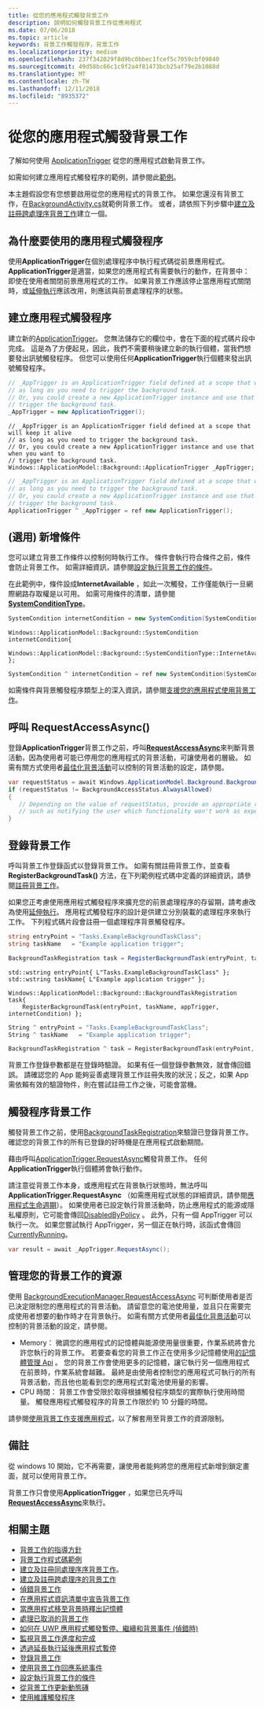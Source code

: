 ```yaml
---
title: 從您的應用程式觸發背景工作
description: 說明如何觸發背景工作從應用程式
ms.date: 07/06/2018
ms.topic: article
keywords: 背景工作觸發程序，背景工作
ms.localizationpriority: medium
ms.openlocfilehash: 237f342029f8d9bc0bbec1fcef5c7059cbf09840
ms.sourcegitcommit: 49d58bc66c1c9f2a4f81473bcb25af79e2b1088d
ms.translationtype: MT
ms.contentlocale: zh-TW
ms.lasthandoff: 12/11/2018
ms.locfileid: "8935372"
---
```

# <a name="trigger-a-background-task-from-within-your-app"></a>從您的應用程式觸發背景工作

了解如何使用 [ApplicationTrigger](https://docs.microsoft.com/uwp/api/Windows.ApplicationModel.Background.ApplicationTrigger) 從您的應用程式啟動背景工作。

如需如何建立應用程式觸發程序的範例，請參閱此[範例](https://github.com/Microsoft/Windows-universal-samples/blob/v2.0.0/Samples/BackgroundTask/cs/BackgroundTask/Scenario5_ApplicationTriggerTask.xaml.cs)。

本主題假設您有您想要啟用從您的應用程式的背景工作。 如果您還沒有背景工作，在[BackgroundActivity.cs](https://github.com/Microsoft/Windows-universal-samples/blob/master/Samples/BackgroundActivation/cs/BackgroundActivity.cs)就範例背景工作。 或者，請依照下列步驟中[建立及註冊跨處理序背景工作](create-and-register-a-background-task.md)建立一個。

## <a name="why-use-an-application-trigger"></a>為什麼要使用的應用程式觸發程序

使用**ApplicationTrigger**在個別處理程序中執行程式碼從前景應用程式。 **ApplicationTrigger**是適當，如果您的應用程式有需要執行的動作，在背景中： 即使在使用者關閉前景應用程式的工作。 如果背景工作應該停止當應用程式關閉時，或[延伸執行](run-minimized-with-extended-execution.md)應該改用，則應該與前景處理程序的狀態。

## <a name="create-an-application-trigger"></a>建立應用程式觸發程序

建立新的[ApplicationTrigger](https://docs.microsoft.com/uwp/api/Windows.ApplicationModel.Background.ApplicationTrigger)。 您無法儲存它的欄位中，會在下面的程式碼片段中完成。 這是為了方便起見，因此，我們不需要稍後建立新的執行個體，當我們想要發出訊號觸發程序。 但您可以使用任何**ApplicationTrigger**執行個體來發出訊號觸發程序。

```csharp
// _AppTrigger is an ApplicationTrigger field defined at a scope that will keep it alive
// as long as you need to trigger the background task.
// Or, you could create a new ApplicationTrigger instance and use that when you want to
// trigger the background task.
_AppTrigger = new ApplicationTrigger();
```

```cppwinrt
// _AppTrigger is an ApplicationTrigger field defined at a scope that will keep it alive
// as long as you need to trigger the background task.
// Or, you could create a new ApplicationTrigger instance and use that when you want to
// trigger the background task.
Windows::ApplicationModel::Background::ApplicationTrigger _AppTrigger;
```

```cpp
// _AppTrigger is an ApplicationTrigger field defined at a scope that will keep it alive
// as long as you need to trigger the background task.
// Or, you could create a new ApplicationTrigger instance and use that when you want to
// trigger the background task.
ApplicationTrigger ^ _AppTrigger = ref new ApplicationTrigger();
```

## <a name="optional-add-a-condition"></a>(選用) 新增條件

您可以建立背景工作條件以控制何時執行工作。 條件會執行符合條件之前，條件會防止背景工作。 如需詳細資訊，請參閱[設定執行背景工作的條件](set-conditions-for-running-a-background-task.md)。

在此範例中，條件設成**InternetAvailable** ，如此一次觸發，工作僅能執行一旦網際網路存取權是以可用。 如需可用條件的清單，請參閱 [**SystemConditionType**](https://msdn.microsoft.com/library/windows/apps/br224835)。

```csharp
SystemCondition internetCondition = new SystemCondition(SystemConditionType.InternetAvailable);
```

```cppwinrt
Windows::ApplicationModel::Background::SystemCondition internetCondition{
    Windows::ApplicationModel::Background::SystemConditionType::InternetAvailable };
```

```cpp
SystemCondition ^ internetCondition = ref new SystemCondition(SystemConditionType::InternetAvailable)
```

如需條件與背景觸發程序類型上的深入資訊，請參閱[支援您的應用程式使用背景工作](support-your-app-with-background-tasks.md)。

##  <a name="call-requestaccessasync"></a>呼叫 RequestAccessAsync()

登錄**ApplicationTrigger**背景工作之前，呼叫[**RequestAccessAsync**](https://msdn.microsoft.com/library/windows/apps/hh700494)來判斷背景活動，因為使用者可能已停用您的應用程式的背景活動，可讓使用者的層級。 如需有關方式使用者[最佳化背景活動](https://docs.microsoft.com/windows/uwp/debug-test-perf/optimize-background-activity)可以控制的背景活動的設定，請參閱。

```csharp
var requestStatus = await Windows.ApplicationModel.Background.BackgroundExecutionManager.RequestAccessAsync();
if (requestStatus != BackgroundAccessStatus.AlwaysAllowed)
{
   // Depending on the value of requestStatus, provide an appropriate response
   // such as notifying the user which functionality won't work as expected
}
```

## <a name="register-the-background-task"></a>登錄背景工作

呼叫背景工作登錄函式以登錄背景工作。 如需有關註冊背景工作，並查看**RegisterBackgroundTask()** 方法，在下列範例程式碼中定義的詳細資訊，請參閱[註冊背景工作](register-a-background-task.md)。

如果您正考慮使用應用程式觸發程序來擴充您的前景處理程序的存留期，請考慮改為使用[延伸執行](run-minimized-with-extended-execution.md)。 應用程式觸發程序的設計是供建立分別裝載的處理程序來執行工作。 下列程式碼片段會註冊一個處理程序背景觸發程序。

```csharp
string entryPoint = "Tasks.ExampleBackgroundTaskClass";
string taskName   = "Example application trigger";

BackgroundTaskRegistration task = RegisterBackgroundTask(entryPoint, taskName, appTrigger, internetCondition);
```

```cppwinrt
std::wstring entryPoint{ L"Tasks.ExampleBackgroundTaskClass" };
std::wstring taskName{ L"Example application trigger" };

Windows::ApplicationModel::Background::BackgroundTaskRegistration task{
    RegisterBackgroundTask(entryPoint, taskName, appTrigger, internetCondition) };
```

```cpp
String ^ entryPoint = "Tasks.ExampleBackgroundTaskClass";
String ^ taskName   = "Example application trigger";

BackgroundTaskRegistration ^ task = RegisterBackgroundTask(entryPoint, taskName, appTrigger, internetCondition);
```

背景工作登錄參數都是在登錄時驗證。 如果有任一個登錄參數無效，就會傳回錯誤。 請確認您的 App 能夠妥善處理背景工作註冊失敗的狀況；反之，如果 App 需依賴有效的驗證物件，則在嘗試註冊工作之後，可能會當機。

## <a name="trigger-the-background-task"></a>觸發程序背景工作

觸發背景工作之前，使用[BackgroundTaskRegistration](https://docs.microsoft.com/uwp/api/Windows.ApplicationModel.Background.BackgroundTaskRegistration)來驗證已登錄背景工作。 確認您的背景工作的所有已登錄的好時機是在應用程式啟動期間。

藉由呼叫[ApplicationTrigger.RequestAsync](https://docs.microsoft.com/uwp/api/windows.applicationmodel.background.applicationtrigger)觸發背景工作。 任何**ApplicationTrigger**執行個體將會執行動作。

請注意從背景工作本身，或應用程式在背景執行狀態時，無法呼叫**ApplicationTrigger.RequestAsync** （如需應用程式狀態的詳細資訊，請參閱[應用程式生命週期](app-lifecycle.md)）。
如果使用者已設定執行背景活動時，防止應用程式的能源或隱私權原則，它可能會傳回[DisabledByPolicy](https://docs.microsoft.com/uwp/api/windows.applicationmodel.background.applicationtriggerresult) 。
此外，只有一個 AppTrigger 可以執行一次。 如果您嘗試執行 AppTrigger，另一個正在執行時，該函式會傳回[CurrentlyRunning](https://docs.microsoft.com/uwp/api/windows.applicationmodel.background.applicationtriggerresult)。

```csharp
var result = await _AppTrigger.RequestAsync();
```

## <a name="manage-resources-for-your-background-task"></a>管理您的背景工作的資源

使用 [BackgroundExecutionManager.RequestAccessAsync](https://msdn.microsoft.com/library/windows/apps/windows.applicationmodel.background.backgroundexecutionmanager.aspx) 可判斷使用者是否已決定限制您的應用程式的背景活動。 請留意您的電池使用量，並且只在需要完成使用者想要的動作時才在背景執行。 如需有關方式使用者[最佳化背景活動](https://docs.microsoft.com/windows/uwp/debug-test-perf/optimize-background-activity)可以控制的背景活動的設定，請參閱。  

- Memory： 微調您的應用程式的記憶體與能源使用量很重要，作業系統將會允許您執行的背景工作。 若要查看您的背景工作正在使用多少記憶體使用[的記憶體管理 Api](https://msdn.microsoft.com/library/windows/apps/windows.system.memorymanager.aspx) 。 您的背景工作會使用更多的記憶體，讓它執行另一個應用程式在前景時，作業系統會越難。 最終是由使用者控制您的應用程式可執行的所有背景活動，而且他也能看到您的應用程式對電池使用量的影響。  
- CPU 時間： 背景工作會受限於取得根據觸發程序類型的實際執行使用時間量。 觸發應用程式觸發程序的背景工作限於約 10 分鐘的時間。

請參閱[使用背景工作支援應用程式](support-your-app-with-background-tasks.md)，以了解套用至背景工作的資源限制。

## <a name="remarks"></a>備註

從 windows 10 開始，它不再需要，讓使用者能夠將您的應用程式新增到鎖定畫面，就可以使用背景工作。

背景工作只會使用**ApplicationTrigger** ，如果您已先呼叫[**RequestAccessAsync**](https://msdn.microsoft.com/library/windows/apps/hh700485)來執行。

## <a name="related-topics"></a>相關主題

* [背景工作的指導方針](guidelines-for-background-tasks.md)
* [背景工作程式碼範例](https://github.com/Microsoft/Windows-universal-samples/tree/master/Samples/BackgroundTask)
* [建立及註冊同處理序序背景工作](create-and-register-an-inproc-background-task.md)。
* [建立及註冊跨處理序的背景工作](create-and-register-a-background-task.md)
* [偵錯背景工作](debug-a-background-task.md)
* [在應用程式資訊清單中宣告背景工作](declare-background-tasks-in-the-application-manifest.md)
* [當應用程式移至背景時釋出記憶體](reduce-memory-usage.md)
* [處理已取消的背景工作](handle-a-cancelled-background-task.md)
* [如何在 UWP 應用程式觸發暫停、繼續和背景事件 (偵錯時)](http://go.microsoft.com/fwlink/p/?linkid=254345)
* [監視背景工作進度和完成](monitor-background-task-progress-and-completion.md)
* [透過延長執行延後應用程式暫停](run-minimized-with-extended-execution.md)
* [登錄背景工作](register-a-background-task.md)
* [使用背景工作回應系統事件](respond-to-system-events-with-background-tasks.md)
* [設定執行背景工作的條件](set-conditions-for-running-a-background-task.md)
* [從背景工作更新動態磚](update-a-live-tile-from-a-background-task.md)
* [使用維護觸發程序](use-a-maintenance-trigger.md)
